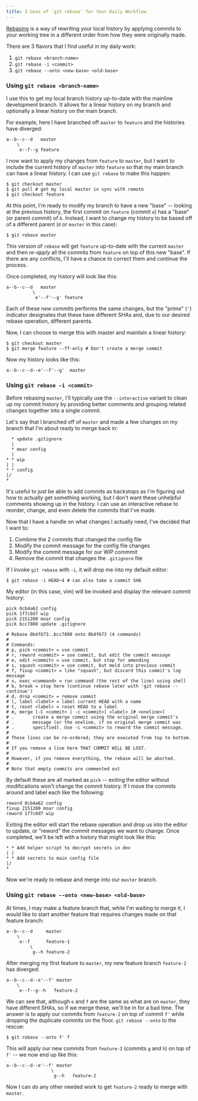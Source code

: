 ```yaml
---
title: 3 Uses of `git rebase` for Your Daily Workflow
---
```


[Rebasing][1] is a way of rewriting your local history by applying commits to your 
working tree in a different order from how they were originally made.

There are 3 flavors that I find useful in my daily work:

1. `git rebase <branch-name>`
1. `git rebase -i <commit>`
1. `git rebase --onto <new-base> <old-base>`


### Using `git rebase <branch-name>`

I use this to get my local branch history up-to-date with the mainline 
development branch. It allows for a linear history on my branch and optionally a
linear history on the main branch.

For example, here I have branched off `master` to `feature` and the histories 
have diverged:

```
a--b--c--d   master
    \
     e--f--g feature
```

I now want to apply my changes from `feature` to `master`, but I want to include 
the current history of `master` into `feature` so that my main branch can have a
 linear history. I can use `git rebase` to make this happen:

```
$ git checkout master
$ git pull # get my local master in sync with remote
$ git checkout feature
```

At this point, I'm ready to modify my branch to have a new "base" -- looking at 
the previous history, the first commit on `feature` (commit `e`) has a "base" 
(or parent commit) of `b`. Instead, I want to change my history to be based off 
of a different parent (`d` or `master` in this case):

```
$ git rebase master
```

This version of `rebase` will get `feature` up-to-date with the current `master` 
and then _re-apply_ all the commits from `feature` on top of this new "base". If
 there are any conflicts, I'll have a chance to correct them and continue the 
 process.

Once completed, my history will look like this:

```
a--b--c--d   master
          \
           e'--f'--g' feature
```

Each of these _new_ commits performs the same changes, but the "prime" (`'`) 
indicator designates that these have different SHAs and, due to our desired 
rebase operation, different parents.

Now, I can choose to merge this with master and maintain a linear history:

```
$ git checkout master
$ git merge feature --ff-only # Don't create a merge commit
```

Now my history looks like this:

```
a--b--c--d--e'--f'--g'  master
```

### Using `git rebase -i <commit>`

Before rebasing `master`, I'll typically use the `--interactive` variant to 
clean up my commit history by providing better comments and grouping related 
changes together into a single commit.

Let's say that I branched off of `master` and made a few changes on my branch 
that I'm about ready to merge back in:

```
  * update .gitignore
  |
  * moar config
  |
* * wip
| |
* * config
|/
*
```

It's useful to just be able to add commits as backstops as I'm figuring out how 
to actually get something working, but I don't want these unhelpful comments 
showing up in the history. I can use an interactive rebase to reorder, change, 
and even delete the commits that I've made.

Now that I have a handle on what changes I actually need, I've decided that I 
want to:

1. Combine the 2 commits that changed the config file
1. Modify the commit message for the config file changes
1. Modify the commit message for our WIP commmit
1. Remove the commit that changes the `.gitignore` file

If I invoke `git rebase` with `-i`, it will drop me into my default editor:

```
$ git rebase -i HEAD~4 # can also take a commit SHA
```

My editor (in this case, vim) will be invoked and display the relevant commit 
history:

```
pick 0cb4a62 config
pick 1f7c8d7 wip
pick 2151280 moar config
pick bcc7808 update .gitignore

# Rebase 0b4f673..bcc7808 onto 0b4f673 (4 commands)
#
# Commands:
# p, pick <commit> = use commit
# r, reword <commit> = use commit, but edit the commit message
# e, edit <commit> = use commit, but stop for amending
# s, squash <commit> = use commit, but meld into previous commit
# f, fixup <commit> = like "squash", but discard this commit's log message
# x, exec <command> = run command (the rest of the line) using shell
# b, break = stop here (continue rebase later with 'git rebase --continue')
# d, drop <commit> = remove commit
# l, label <label> = label current HEAD with a name
# t, reset <label> = reset HEAD to a label
# m, merge [-C <commit> | -c <commit>] <label> [# <oneline>]
# .       create a merge commit using the original merge commit's
# .       message (or the oneline, if no original merge commit was
# .       specified). Use -c <commit> to reword the commit message.
#
# These lines can be re-ordered; they are executed from top to bottom.
#
# If you remove a line here THAT COMMIT WILL BE LOST.
#
# However, if you remove everything, the rebase will be aborted.
#
# Note that empty commits are commented out
```

By default these are all marked as `pick` -- exiting the editor without 
modifications won't change the commit history. If I move the commits around and 
label each like the following:

```
reword 0cb4a62 config
fixup 2151280 moar config
reword 1f7c8d7 wip
```

Exiting the editor will start the rebase operation and drop us into the editor 
to update, or "reword" the commit messages we want to change. Once completed, 
we'll be left with a history that might look like this:

```
* * Add helper script to decrypt secrets in dev
| |
* * Add secrets to main config file
|/
*
```

Now we're ready to rebase and merge into our `master` branch.

### Using `git rebase --onto <new-base> <old-base>`

At times, I may make a feature branch that, while I'm waiting to merge it, I 
would like to start another feature that requires changes made on that feature 
branch:

```
a--b--c--d     master
    \
     e--f      feature-1
         \
          g--h feature-2
```

After merging my first feature to `master`, my new feature branch `feature-2` 
has diverged:

```
a--b--c--d--e'--f' master
    \
     e--f--g--h   feature-2
```

We can see that, although `e` and `f` are the same as what are on `master`, they
 have different SHAs, so if we merge these, we'll be in for a bad time. The 
 answer is to apply our commits from `feature-2` on top of commit `f'` while 
 dropping the duplicate commits on the floor. `git rebase --onto` to the rescue:

```
$ git rebase --onto f' f
```

This will apply our new commits from `feature-2` (commits `g` and `h`) on top of
 `f'` -- we now end up like this:

```
a--b--c--d--e'--f' master
                 \
                  g--h   feature-2
```

Now I can do any other needed work to get `feature-2` ready to merge with 
`master`.

[1]: https://git-scm.com/book/en/v2/Git-Branching-Rebasing